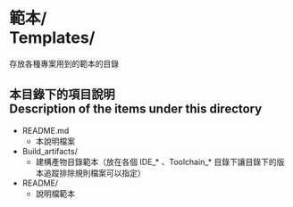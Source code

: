 # 範本/<br />Templates/
存放各種專案用到的範本的目錄

## 本目錄下的項目說明<br />Description of the items under this directory
* README.md
	* 本說明檔案
* Build_artifacts/
	* 建構產物目錄範本（放在各個 IDE_* 、Toolchain_* 目錄下讓目錄下的版本追蹤排除規則檔案可以指定）
* README/
	* 說明檔範本
